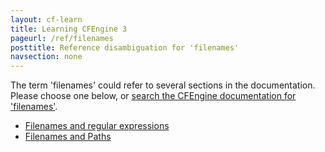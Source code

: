 ```yaml
---
layout: cf-learn
title: Learning CFEngine 3
pageurl: /ref/filenames
posttitle: Reference disambiguation for 'filenames'
navsection: none
---
```


The term 'filenames' could refer to several sections in the documentation. Please choose one below, or
[search the CFEngine documentation for 'filenames'](http://cfengine.com/docs/3.5/search.html?q=filenames).

- [Filenames and regular expressions](http://cfengine.com/docs/3.5/reference-promise-types-files.html#filenames-and-regular-expressions)
- [Filenames and Paths](http://cfengine.com/docs/3.5/reference-syntax-filenames-and-paths.html#filenames-and-paths)
